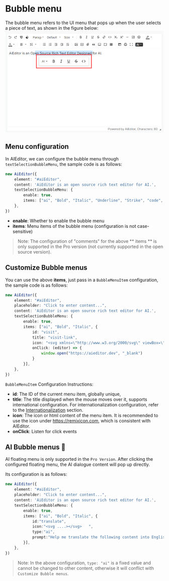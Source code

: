 # Bubble menu

The bubble menu refers to the UI menu that pops up when the user selects a piece of text, as shown in the figure below:
![](../assets/image/bubble-menu-en.png)

## Menu configuration

In AIEditor, we can configure the bubble menu through `textSelectionBubbleMenu`, the sample code is as follows:

```typescript
new AiEditor({
    element: "#aiEditor",
    content: 'AiEditor is an open source rich text editor for AI.',
    textSelectionBubbleMenu: {
        enable: true,
        items: ["ai", "Bold", "Italic", "Underline", "Strike", "code", "comment"],
    },
})
```

- **enable**: Whether to enable the bubble menu
- **items**: Menu items of the bubble menu (configuration is not case-sensitive)


>Note: The configuration of "comments" for the above ** items ** is only supported in the Pro version (not currently supported in the open source version).


## Customize Bubble menus

You can use the above **items**, just pass in a `BubbleMenuItem` configuration, the sample code is as follows:

```ts
new AiEditor({
    element: "#aiEditor",
    placeholder: "Click to enter content...",
    content: 'AiEditor is an open source rich text editor for AI.',
    textSelectionBubbleMenu: {
        enable: true,
        items: ["ai", "Bold", "Italic", {
            id: "visit",
            title: "visit-link",
            icon: "<svg xmlns=\"http://www.w3.org/2000/svg\" viewBox=\"0 0 24 24\"><path d=\"M10 6V8H5V19H16V14H18V20C18 20.5523 17.5523 21 17 21H4C3.44772 21 3 20.5523 3 20V7C3 6.44772 3.44772 6 4 6H10ZM21 3V11H19L18.9999 6.413L11.2071 14.2071L9.79289 12.7929L17.5849 5H13V3H21Z\"></path></svg>",
            onClick: (editor) => {
                window.open("https://aieditor.dev", "_blank")
            }
        }],
    },
})
```

`BubbleMenuItem` Configuration Instructions:
- **id**: The ID of the current menu item, globally unique,
- **title**: The title displayed when the mouse moves over it, supports international configuration. For internationalization configuration, refer to the [Internationalization](./i18n.md) section.
- **icon**: The icon or html content of the menu item. It is recommended to use the icon under https://remixicon.com, which is consistent with AIEditor.
- **onClick**: Listen for click events



## AI Bubble menus 💪

AI floating menu is only supported in the `Pro Version`. After clicking the configured floating menu, the AI ​​dialogue content will pop up directly.

Its configuration is as follows:

```ts
new AiEditor({
    element: "#aiEditor",
    placeholder: "Click to enter content...",
    content: 'AiEditor is an open source rich text editor for AI.',
    textSelectionBubbleMenu: {
        enable: true,
        items: ["ai", "Bold", "Italic", {
            id:"translate",
            icon:"<svg ....></svg>   ",
            type:"ai",
            prompt:"Help me translate the following content into English: {content}"
        }],
    },
})
```
> Note: In the above configuration, `type: "ai"` is a fixed value and cannot be changed to other content, otherwise it will conflict with `Customize Bubble menus`.
